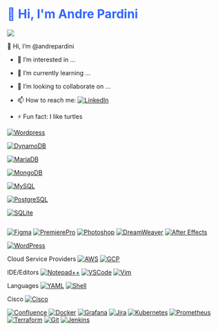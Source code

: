 

<h1><span style="color: #3366ff;">👋 Hi, I'm Andre Pardini</span></h1>

<a href=#><img src="https://user-images.githubusercontent.com/507615/90595977-95e70e80-e220-11ea-864a-6a61adaff212.png"></a>

👋 Hi, I’m @andrepardini
- 👀 I’m interested in ...
- 🌱 I’m currently learning ...
- 💞️ I’m looking to collaborate on ...
- 📫 How to reach me: <a href=[#](https://www.linkedin.com/in/andre-pardini4/)><img alt ="LinkedIn" src="https://img.shields.io/badge/linkedin-%230077B5.svg?style=for-the-badge&logo=linkedin&logoColor=white"></a>

- ⚡ Fun fact: I like turtles





<a href="#"><img alt="Wordpress" src="https://img.shields.io/badge/Wordpress-21759B?style=for-the-badge&logo=wordpress&logoColor=white"></a>

<a href="#"><img alt="DynamoDB" src="https://img.shields.io/badge/Amazon%20DynamoDB-4053D6?style=for-the-badge&logo=Amazon%20DynamoDB&logoColor=white"></a>

<a href=#><img alt ="MariaDB" src="https://img.shields.io/badge/MariaDB-003545?style=for-the-badge&logo=mariadb&logoColor=white"></a>

<a href=#><img alt ="MongoDB" src="https://img.shields.io/badge/MongoDB-%234ea94b.svg?style=for-the-badge&logo=mongodb&logoColor=white"></a>

<a href=#><img alt ="MySQL" src="https://img.shields.io/badge/mysql-%2300f.svg?style=for-the-badge&logo=mysql&logoColor=white"></a>

<a href=#><img alt ="PostgreSQL" src="https://img.shields.io/badge/postgres-%23316192.svg?style=for-the-badge&logo=postgresql&logoColor=white"></a>

<a href=#><img alt ="SQLite" src="https://img.shields.io/badge/sqlite-%2307405e.svg?style=for-the-badge&logo=sqlite&logoColor=white"></a>

<a href=#><img alt ="" src=""></a>

<a href=#><img alt ="Figma" src="https://img.shields.io/badge/figma-%23F24E1E.svg?style=for-the-badge&logo=figma&logoColor=white"></a>
<a href=#><img alt ="PremierePro" src="https://img.shields.io/badge/Adobe%20Premiere%20Pro-9999FF.svg?style=for-the-badge&logo=Adobe%20Premiere%20Pro&logoColor=white"></a>
<a href=#><img alt ="Photoshop" src="https://img.shields.io/badge/adobe%20photoshop-%2331A8FF.svg?style=for-the-badge&logo=adobe%20photoshop&logoColor=white"></a>
<a href=#><img alt ="DreamWeaver" src="https://img.shields.io/badge/Adobe%20Dreamweaver-FF61F6.svg?style=for-the-badge&logo=Adobe%20Dreamweaver&logoColor=white"></a>
<a href=#><img alt ="After Effects" src="https://img.shields.io/badge/Adobe%20After%20Effects-9999FF.svg?style=for-the-badge&logo=Adobe%20After%20Effects&logoColor=white"></a>

<a href=#><img alt ="WordPress" src="https://img.shields.io/badge/WordPress-%23117AC9.svg?style=for-the-badge&logo=WordPress&logoColor=white"></a>

Cloud Service Providers
<a href=#><img alt ="AWS" src="https://img.shields.io/badge/AWS-%23FF9900.svg?style=for-the-badge&logo=amazon-aws&logoColor=white"></a>
<a href=#><img alt ="GCP" src="https://img.shields.io/badge/GoogleCloud-%234285F4.svg?style=for-the-badge&logo=google-cloud&logoColor=white"></a>

IDE/Editors
<a href=#><img alt ="Notepad++" src="https://img.shields.io/badge/Notepad++-90E59A.svg?style=for-the-badge&logo=notepad%2b%2b&logoColor=black"></a>
<a href=#><img alt ="VSCode" src="https://img.shields.io/badge/Visual%20Studio%20Code-0078d7.svg?style=for-the-badge&logo=visual-studio-code&logoColor=white"></a>
<a href=#><img alt ="Vim" src="https://img.shields.io/badge/VIM-%2311AB00.svg?style=for-the-badge&logo=vim&logoColor=white"></a>

Languages
<a href=#><img alt ="YAML" src="https://img.shields.io/badge/yaml-%23ffffff.svg?style=for-the-badge&logo=yaml&logoColor=151515"></a>
<a href=#><img alt ="Shell" src="https://img.shields.io/badge/shell_script-%23121011.svg?style=for-the-badge&logo=gnu-bash&logoColor=white"></a>

Cisco
<a href=#><img alt ="Cisco" src="https://img.shields.io/badge/cisco-%23049fd9.svg?style=for-the-badge&logo=cisco&logoColor=black"></a>


<a href=#><img alt ="Confluence" src="https://img.shields.io/badge/confluence-%23172BF4.svg?style=for-the-badge&logo=confluence&logoColor=white"></a>
<a href=#><img alt ="Docker" src="https://img.shields.io/badge/docker-%230db7ed.svg?style=for-the-badge&logo=docker&logoColor=white"></a>
<a href=#><img alt ="Grafana" src="https://img.shields.io/badge/grafana-%23F46800.svg?style=for-the-badge&logo=grafana&logoColor=white"></a>
<a href=#><img alt ="Jira" src="https://img.shields.io/badge/jira-%230A0FFF.svg?style=for-the-badge&logo=jira&logoColor=white"></a>
<a href=#><img alt ="Kubernetes" src="https://img.shields.io/badge/kubernetes-%23326ce5.svg?style=for-the-badge&logo=kubernetes&logoColor=white"></a>
<a href=#><img alt ="Prometheus" src="https://img.shields.io/badge/Prometheus-E6522C?style=for-the-badge&logo=Prometheus&logoColor=white"></a>
<a href=#><img alt ="Terraform" src="https://img.shields.io/badge/terraform-%235835CC.svg?style=for-the-badge&logo=terraform&logoColor=white"></a>
<a href=#><img alt ="Git" src="https://img.shields.io/badge/git-%23F05033.svg?style=for-the-badge&logo=git&logoColor=white"></a>
<a href=#><img alt ="Jenkins" src="https://img.shields.io/badge/jenkins-%232C5263.svg?style=for-the-badge&logo=jenkins&logoColor=white"></a>



<!---
andrepardini/andrepardini is a ✨ special ✨ repository because its `README.md` (this file) appears on your GitHub profile.
You can click the Preview link to take a look at your changes.
--->
